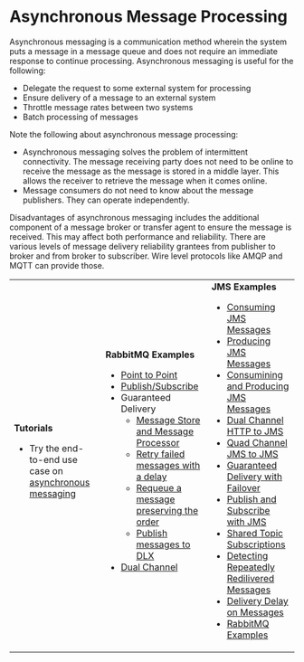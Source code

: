 # Asynchronous Message Processing

Asynchronous messaging is a communication method wherein the system puts a message in a message queue and does not require an immediate response to continue processing. Asynchronous messaging is useful for the following:

- Delegate the request to some external system for processing
- Ensure delivery of a message to an external system
- Throttle message rates between two systems
- Batch processing of messages

Note the following about asynchronous message processing:

- Asynchronous messaging solves the problem of intermittent connectivity. The message receiving party does not need to be online to receive the message as the message is stored in a middle layer. This allows the receiver to retrieve the message when it comes online.
- Message consumers do not need to know about the message publishers. They can operate independently.

Disadvantages of asynchronous messaging includes the additional component of a message broker or transfer agent to ensure the message is received. This may affect both performance and reliability. There are various levels of message delivery reliability grantees from publisher to broker and from broker to subscriber. Wire level protocols like AMQP and MQTT can provide those.

<table>
	<tr>
		<td>
			<b>Tutorials</b></br>
			<ul>
				<li>
					Try the end-to-end use case on <a href="../../../use-cases/tutorials/storing-and-forwarding-messages">asynchronous messaging</a>
				</li>
			</ul>
		</td>
		<td>
			<b>RabbitMQ Examples</b>
            <ul>
                <li><a href="../../../use-cases/examples/rabbitmq_examples/point-to-point-rabbitmq">Point to Point</a></li>
                <li><a href="../../../use-cases/examples/rabbitmq_examples/pub-sub-rabbitmq">Publish/Subscribe</a></li>
                <li>Guaranteed Delivery 
                    <ul>
                        <li><a href="../../../use-cases/examples/rabbitmq_examples/store-forward-rabbitmq">Message Store and Message Processor</a></li>
                        <li><a href="../../../use-cases/examples/rabbitmq_examples/retry-delay-failed-msgs-rabbitmq">Retry failed messages with a delay</a></li>
                        <li><a href="../../../use-cases/examples/rabbitmq_examples/requeue-msgs-with-errors-rabbitmq">Requeue a message preserving the order</a></li>
                        <li><a href="../../../use-cases/examples/rabbitmq_examples/move-msgs-to-dlq-rabbitmq">Publish messages to DLX</a></li>
                    </ul>
                </li>
                <li>
                	<a href="../../../use-cases/examples/rabbitmq_examples/request-response-rabbitmq">Dual Channel</a>
                </li>
            </ul>
		</td>
		<td>
			<b>JMS Examples</b>
			<ul>
				<li>
					<a href="../../../use-cases/examples/jms_examples/consuming-jms">Consuming JMS Messages</a>
				</li>
				<li>
					<a href="../../../use-cases/examples/jms_examples/producing-jms">Producing JMS Messages</a>
				</li>
				<li>
					<a href="../../../use-cases/examples/jms_examples/consume-produce-jms">Consumining and Producing JMS Messages</a>
				</li>
				<li>
					<a href="../../../use-cases/examples/jms_examples/dual-channel-http-to-jms">Dual Channel HTTP to JMS</a>
				</li>
				<li>
					<a href="../../../use-cases/examples/jms_examples/quad-channel-jms-to-jms">Quad Channel JMS to JMS</a>
				</li>
				<li>
					<a href="../../../use-cases/examples/jms_examples/guaranteed-delivery-with-failover">Guaranteed Delivery with Failover</a>
				</li>
				<li>
					<a href="../../../use-cases/examples/jms_examples/publish-subscribe-with-jms">Publish and Subscribe with JMS</a>
				</li>
				<li>
					<a href="../../../use-cases/examples/jms_examples/shared-topic-subscription">Shared Topic Subscriptions</a>
				</li>
				<li>
					<a href="../../../use-cases/examples/jms_examples/detecting-repeatedly-redelivered-messages">Detecting Repeatedly Redilivered Messages</a>
				</li>
				<li>
					<a href="../../../use-cases/examples/jms_examples/specifying-a-delivery-delay-on-messages">Delivery Delay on Messages</a>
				</li>
				<li>
					<a href="../../../use-cases/examples/jms_examples/rabbitmq-examples">RabbitMQ Examples</a>
				</li>
			</ul>
		</td>
	</tr>
</table>